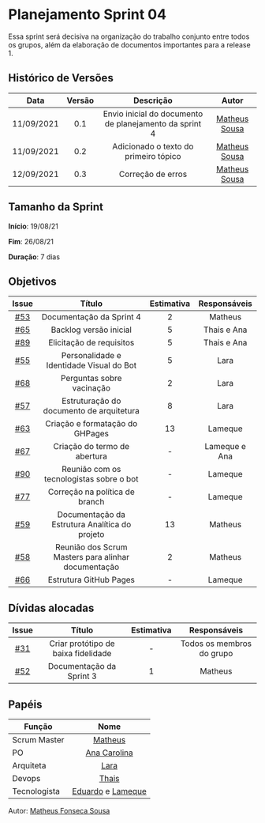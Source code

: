# Planejamento Sprint 04

Essa sprint será decisiva na organização do trabalho conjunto entre todos os grupos, além da elaboração de documentos importantes para a release 1.

## Histórico de Versões


| Data       | Versão | Descrição                      | Autor             |
| :--------: | :----: | :----------:                   | :---------------: |
| 11/09/2021 |    0.1   | Envio inicial do documento de planejamento da sprint 4 | [Matheus Sousa](https://github.com/https://github.com/gatotabaco)|
| 11/09/2021 |    0.2   | Adicionado o texto do primeiro tópico  | [Matheus Sousa](https://github.com/https://github.com/gatotabaco)|
| 12/09/2021 |    0.3   | Correção de erros | [Matheus Sousa](https://github.com/https://github.com/gatotabaco)|

## Tamanho da Sprint

**Início**: 19/08/21

**Fim**: 26/08/21

**Duração**: 7 dias

## Objetivos

| Issue |            Título            | Estimativa|        Responsáveis         | 
|:-----:|:----------------------------:|:---------:|:---------------------------:|
| [#53](https://github.com/fga-eps-mds/2021-1-Bot/issues/53) | Documentação da Sprint 4 | 2 | Matheus |
| [#65](https://github.com/fga-eps-mds/2021-1-Bot/issues/65) | Backlog versão inicial | 5 | Thais e Ana |
| [#89](https://github.com/fga-eps-mds/2021-1-Bot/issues/89) | Elicitação de requisitos | 5 | Thais e Ana |
| [#55](https://github.com/fga-eps-mds/2021-1-Bot/issues/55) | Personalidade e Identidade Visual do Bot | 5 | Lara |
| [#68](https://github.com/fga-eps-mds/2021-1-Bot/issues/68) | Perguntas sobre vacinação | 2 | Lara |
| [#57](https://github.com/fga-eps-mds/2021-1-Bot/issues/57) | Estruturação do documento de arquitetura | 8 | Lara |
| [#63](https://github.com/fga-eps-mds/2021-1-Bot/issues/63) | Criação e formatação do GHPages | 13 | Lameque |
| [#67](https://github.com/fga-eps-mds/2021-1-Bot/issues/67) | Criação do termo de abertura | - | Lameque e Ana |
| [#90](https://github.com/fga-eps-mds/2021-1-Bot/issues/90) | Reunião com os tecnologistas sobre o bot | - | Lameque |
| [#77](https://github.com/fga-eps-mds/2021-1-Bot/issues/77) | Correção na política de branch | - | Lameque |
| [#59](https://github.com/fga-eps-mds/2021-1-Bot/issues/59) | Documentação da Estrutura Analítica do projeto | 13 | Matheus |
| [#58](https://github.com/fga-eps-mds/2021-1-Bot/issues/58) | Reunião dos Scrum Masters para alinhar documentação | 2 | Matheus |
| [#66](https://github.com/fga-eps-mds/2021-1-Bot/issues/66) | Estrutura GitHub Pages | - | Lameque |

## Dívidas alocadas
| Issue |            Título            |      Estimativa     |        Responsáveis         | 
|:-----:|:----------------------------:|:-------------------:|:---------------------------:|
| [#31](https://github.com/fga-eps-mds/2021-1-Bot/issues/31) | Criar protótipo de baixa fidelidade | - | Todos os membros do grupo |
| [#52](https://github.com/fga-eps-mds/2021-1-Bot/issues/52) | Documentação da Sprint 3 | 1 | Matheus|

## Papéis

|      Função      |            Nome            |
|------------------|:--------------------------:|
| Scrum Master | [Matheus](https://github.com/gatotabaco) |
| PO | [Ana Carolina](https://github.com/AnaCarolinaRodriguesLeite) |
| Arquiteta | [Lara](https://github.com/gatotabaco) |
| Devops | [Thais](https://github.com/thais-ra) |
| Tecnologista | [Eduardo]() e [Lameque](https://github.com/LamequeFernandes) |

Autor: [Matheus Fonseca Sousa](https://github.com/gatotabaco)



